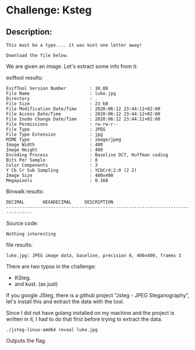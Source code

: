 # Challenge: Ksteg

## Description: 
```
This must be a typo.... it was kust one letter away!

Download the file below.
```
We are given an image. Let's extract some info from it:

exiftool results:
```
ExifTool Version Number         : 10.80
File Name                       : luke.jpg
Directory                       : .
File Size                       : 23 kB
File Modification Date/Time     : 2020:06:12 23:44:11+02:00
File Access Date/Time           : 2020:06:12 23:44:12+02:00
File Inode Change Date/Time     : 2020:06:12 23:44:11+02:00
File Permissions                : rw-rw-r--
File Type                       : JPEG
File Type Extension             : jpg
MIME Type                       : image/jpeg
Image Width                     : 400
Image Height                    : 400
Encoding Process                : Baseline DCT, Huffman coding
Bits Per Sample                 : 8
Color Components                : 3
Y Cb Cr Sub Sampling            : YCbCr4:2:0 (2 2)
Image Size                      : 400x400
Megapixels                      : 0.160
```

Binwalk results:
```
DECIMAL       HEXADECIMAL     DESCRIPTION
--------------------------------------------------------------------------------
```

Source code:
```
Nothing interesting
```

file results:
```
luke.jpg: JPEG image data, baseline, precision 8, 400x400, frames 3
```

There are two typos in the challenge:
- KSteg.
- and kust. (as just)

If you google JSteg, there is a github project "Jsteg - JPEG Steganography", let's install this and extract the data with the tool.

Since I did not have golang installed on my machine and the project is written in it, I had to do that first before trying to extract the data.

```
./jsteg-linux-amd64 reveal luke.jpg
```
Outputs the flag.